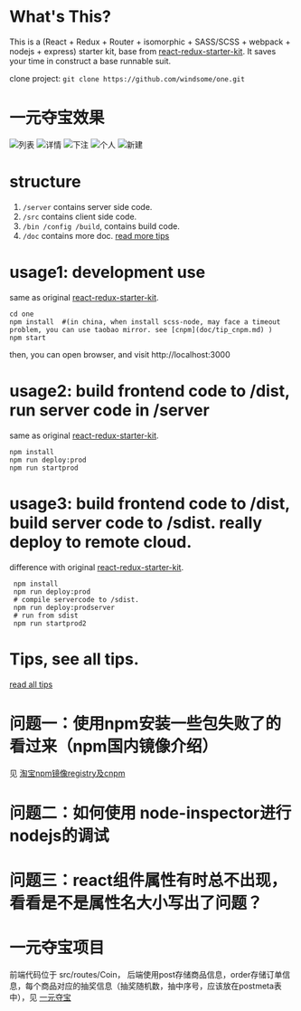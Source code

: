 # What's This?
This is a (React + Redux + Router + isomorphic + SASS/SCSS + webpack + nodejs + express) starter kit, base from [react-redux-starter-kit](https://github.com/davezuko/react-redux-starter-kit). It saves your time in construct a base runnable suit. 

clone project: `git clone https://github.com/windsome/one.git`

# 一元夺宝效果
![列表](doc/images/1.png)
![详情](doc/images/2.png)
![下注](doc/images/3.png)
![个人](doc/images/4.png)
![新建](doc/images/5.png)

# structure
1. `/server` contains server side code.
2. `/src` contains client side code.
3. `/bin /config /build`, contains build code.
4. `/doc` contains more doc. [read more tips](doc/tips.md)


# usage1: development use
same as original [react-redux-starter-kit](https://github.com/davezuko/react-redux-starter-kit).
```
cd one
npm install  #(in china, when install scss-node, may face a timeout problem, you can use taobao mirror. see [cnpm](doc/tip_cnpm.md) )
npm start
```
then, you can open browser, and visit http://localhost:3000

# usage2: build frontend code to /dist, run server code in /server
same as original [react-redux-starter-kit](https://github.com/davezuko/react-redux-starter-kit).
```
npm install
npm run deploy:prod
npm run startprod
```

# usage3: build frontend code to /dist, build server code to /sdist. really deploy to remote cloud.
difference with original [react-redux-starter-kit](https://github.com/davezuko/react-redux-starter-kit).
```
 npm install
 npm run deploy:prod
 # compile servercode to /sdist.
 npm run deploy:prodserver
 # run from sdist
 npm run startprod2
```

# Tips, see all tips.
[read all tips](doc/tips.md)

# 问题一：使用npm安装一些包失败了的看过来（npm国内镜像介绍）
见 [淘宝npm镜像registry及cnpm](doc/tip_cnpm.md)

# 问题二：如何使用 node-inspector进行nodejs的调试

# 问题三：react组件属性有时总不出现，看看是不是属性名大小写出了问题？

# 一元夺宝项目
前端代码位于 src/routes/Coin， 后端使用post存储商品信息，order存储订单信息，每个商品对应的抽奖信息（抽奖随机数，抽中序号，应该放在postmeta表中），见 [一元夺宝](doc/api_coin.md)



